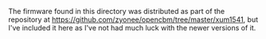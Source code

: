 The firmware found in this directory was distributed as part of the repository at https://github.com/zyonee/opencbm/tree/master/xum1541, but I've included it here as I've not had much luck with the newer versions of it.